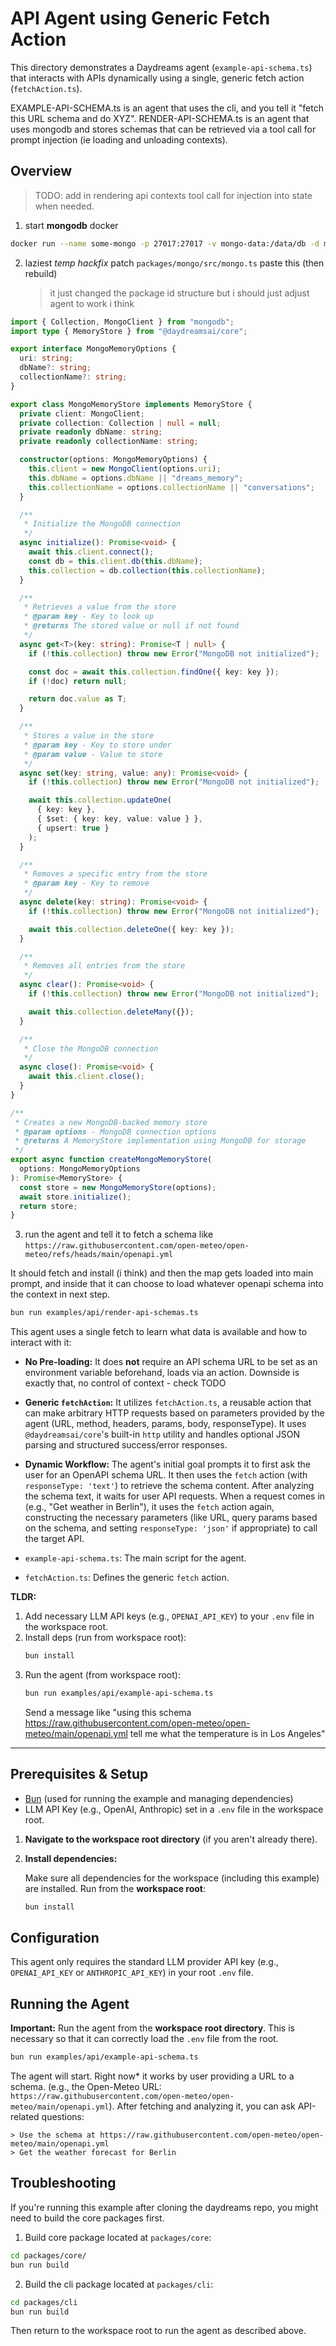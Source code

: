 # API Agent using Generic Fetch Action

This directory demonstrates a Daydreams agent (`example-api-schema.ts`) that
interacts with APIs dynamically using a single, generic fetch action
(`fetchAction.ts`).

EXAMPLE-API-SCHEMA.ts is an agent that uses the cli, and you tell it "fetch this URL schema and do XYZ".
RENDER-API-SCHEMA.ts is an agent that uses mongodb and stores schemas that can be retrieved via a tool call for prompt injection (ie loading and unloading contexts).

## Overview

> TODO: add in rendering api contexts tool call for injection into state when
> needed.

1. start **mongodb** docker

```bash
docker run --name some-mongo -p 27017:27017 -v mongo-data:/data/db -d mongo
```

2. laziest _temp hackfix_ patch `packages/mongo/src/mongo.ts` paste this (then
   rebuild)
   > it just changed the package id structure but i should just adjust agent to
   > work i think

```ts
import { Collection, MongoClient } from "mongodb";
import type { MemoryStore } from "@daydreamsai/core";

export interface MongoMemoryOptions {
  uri: string;
  dbName?: string;
  collectionName?: string;
}

export class MongoMemoryStore implements MemoryStore {
  private client: MongoClient;
  private collection: Collection | null = null;
  private readonly dbName: string;
  private readonly collectionName: string;

  constructor(options: MongoMemoryOptions) {
    this.client = new MongoClient(options.uri);
    this.dbName = options.dbName || "dreams_memory";
    this.collectionName = options.collectionName || "conversations";
  }

  /**
   * Initialize the MongoDB connection
   */
  async initialize(): Promise<void> {
    await this.client.connect();
    const db = this.client.db(this.dbName);
    this.collection = db.collection(this.collectionName);
  }

  /**
   * Retrieves a value from the store
   * @param key - Key to look up
   * @returns The stored value or null if not found
   */
  async get<T>(key: string): Promise<T | null> {
    if (!this.collection) throw new Error("MongoDB not initialized");

    const doc = await this.collection.findOne({ key: key });
    if (!doc) return null;

    return doc.value as T;
  }

  /**
   * Stores a value in the store
   * @param key - Key to store under
   * @param value - Value to store
   */
  async set(key: string, value: any): Promise<void> {
    if (!this.collection) throw new Error("MongoDB not initialized");

    await this.collection.updateOne(
      { key: key },
      { $set: { key: key, value: value } },
      { upsert: true }
    );
  }

  /**
   * Removes a specific entry from the store
   * @param key - Key to remove
   */
  async delete(key: string): Promise<void> {
    if (!this.collection) throw new Error("MongoDB not initialized");

    await this.collection.deleteOne({ key: key });
  }

  /**
   * Removes all entries from the store
   */
  async clear(): Promise<void> {
    if (!this.collection) throw new Error("MongoDB not initialized");

    await this.collection.deleteMany({});
  }

  /**
   * Close the MongoDB connection
   */
  async close(): Promise<void> {
    await this.client.close();
  }
}

/**
 * Creates a new MongoDB-backed memory store
 * @param options - MongoDB connection options
 * @returns A MemoryStore implementation using MongoDB for storage
 */
export async function createMongoMemoryStore(
  options: MongoMemoryOptions
): Promise<MemoryStore> {
  const store = new MongoMemoryStore(options);
  await store.initialize();
  return store;
}
```

3. run the agent and tell it to fetch a schema like
   `https://raw.githubusercontent.com/open-meteo/open-meteo/refs/heads/main/openapi.yml`

It should fetch and install (i think) and then the map gets loaded into main
prompt, and inside that it can choose to load whatever openapi schema into the
context in next step.

```bash
bun run examples/api/render-api-schemas.ts
```

This agent uses a single fetch to learn what data is available and how to
interact with it:

- **No Pre-loading:** It does **not** require an API schema URL to be set as an
  environment variable beforehand, loads via an action. Downside is exactly
  that, no control of context - check TODO
- **Generic `fetchAction`:** It utilizes `fetchAction.ts`, a reusable action
  that can make arbitrary HTTP requests based on parameters provided by the
  agent (URL, method, headers, params, body, responseType). It uses
  `@daydreamsai/core`'s built-in `http` utility and handles optional JSON
  parsing and structured success/error responses.
- **Dynamic Workflow:** The agent's initial goal prompts it to first ask the
  user for an OpenAPI schema URL. It then uses the `fetch` action (with
  `responseType: 'text'`) to retrieve the schema content. After analyzing the
  schema text, it waits for user API requests. When a request comes in (e.g.,
  "Get weather in Berlin"), it uses the `fetch` action again, constructing the
  necessary parameters (like URL, query params based on the schema, and setting
  `responseType: 'json'` if appropriate) to call the target API.

- `example-api-schema.ts`: The main script for the agent.
- `fetchAction.ts`: Defines the generic `fetch` action.

**TLDR:**

1.  Add necessary LLM API keys (e.g., `OPENAI_API_KEY`) to your `.env` file in
    the workspace root.
2.  Install deps (run from workspace root):
    ```bash
    bun install
    ```
3.  Run the agent (from workspace root):
    ```bash
    bun run examples/api/example-api-schema.ts
    ```
    Send a message like "using this schema
    https://raw.githubusercontent.com/open-meteo/open-meteo/main/openapi.yml
    tell me what the temperature is in Los Angeles"

---

## Prerequisites & Setup

- [Bun](https://bun.sh/) (used for running the example and managing
  dependencies)
- LLM API Key (e.g., OpenAI, Anthropic) set in a `.env` file in the workspace
  root.

1.  **Navigate to the workspace root directory** (if you aren't already there).

2.  **Install dependencies:**

    Make sure all dependencies for the workspace (including this example) are
    installed. Run from the **workspace root**:

    ```bash
    bun install
    ```

## Configuration

This agent only requires the standard LLM provider API key (e.g.,
`OPENAI_API_KEY` or `ANTHROPIC_API_KEY`) in your root `.env` file.

## Running the Agent

**Important:** Run the agent from the **workspace root directory**. This is
necessary so that it can correctly load the `.env` file from the root.

```bash
bun run examples/api/example-api-schema.ts
```

The agent will start. Right now\* it works by user providing a URL to a schema.
(e.g., the Open-Meteo URL:
`https://raw.githubusercontent.com/open-meteo/open-meteo/main/openapi.yml`).
After fetching and analyzing it, you can ask API-related questions:

```
> Use the schema at https://raw.githubusercontent.com/open-meteo/open-meteo/main/openapi.yml
> Get the weather forecast for Berlin
```

## Troubleshooting

If you're running this example after cloning the daydreams repo, you might need
to build the core packages first.

1. Build core package located at `packages/core`:

```bash
cd packages/core/
bun run build
```

2. Build the cli package located at `packages/cli`:

```bash
cd packages/cli
bun run build
```

Then return to the workspace root to run the agent as described above.
